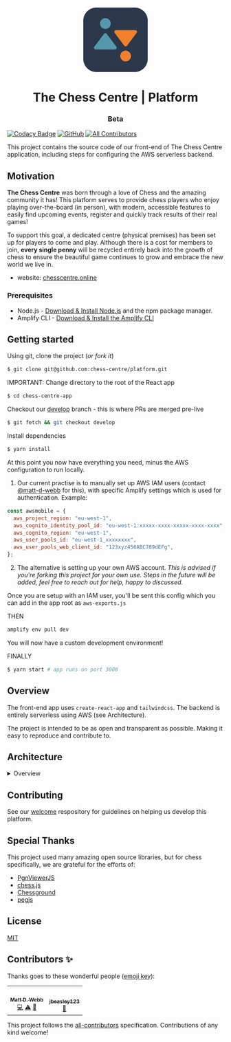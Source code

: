 <p align="center">
  <img src="img/bcc-logo.png" width="150" />
  <h1 align="center"><strong></strong> The Chess Centre | Platform</h1>
  <h3 align="center">Beta</h3
</p>

[![Codacy Badge](https://app.codacy.com/project/badge/Grade/8a35f82c63c0490db71b626a2f5125e1)](https://www.codacy.com/gh/chess-centre/platform/dashboard?utm_source=github.com&amp;utm_medium=referral&amp;utm_content=chess-centre/platform&amp;utm_campaign=Badge_Grade&style=flat-square)
[![GitHub](https://img.shields.io/github/license/chess-centre/welcome)](https://img.shields.io/github/license/chess-centre/welcome?style=flat-square)
[![All Contributors](https://img.shields.io/badge/all_contributors-1-orange.svg?style=flat-square)](#contributors-)

This project contains the source code of our front-end of The Chess Centre application, including steps for configuring the AWS serverless backend.

## Motivation

**The Chess Centre** was born through a love of Chess and the amazing community it has! This platform serves to provide chess players who enjoy playing over-the-board (in person), with modern, accessible features to easily find upcoming events, register and quickly track results of their real games!

To support this goal, a dedicated centre (physical premises) has been set up for players to come and play. Although there is a cost for members to join, **every single penny** will be recycled entirely back into the growth of chess to ensure the beautiful game continues to grow and embrace the new world we live in.

- website: [chesscentre.online](https:chesscentre.online)

### Prerequisites

- Node.js - [Download & Install Node.js](https://git-scm.com/downloads) and the npm package manager.
- Amplify CLI - [Download & Install the Amplify CLI](https://docs.amplify.aws/cli/start/install)

## Getting started

Using git, clone the project (_or fork it_)

```bash
$ git clone git@github.com:chess-centre/platform.git
```

IMPORTANT: Change directory to the root of the React app

```bash
$ cd chess-centre-app
```

Checkout our [develop](https://github.com/chess-centre/platform/tree/develop) branch - this is where PRs are merged pre-live

```bash
$ git fetch && git checkout develop
```

Install dependencies

```bash
$ yarn install
```

At this point you now have everything you need, minus the AWS configuration to run locally.

1. Our current practise is to manually set up AWS IAM users (contact [@matt-d-webb](https://github.com/matt-d-webb) for this), with specific Amplify settings which is used for authentication. Example:

```js
const awsmobile = {
  aws_project_region: "eu-west-1",
  aws_cognito_identity_pool_id: "eu-west-1:xxxxx-xxxx-xxxxx-xxxx-xxxx",
  aws_cognito_region: "eu-west-1",
  aws_user_pools_id: "eu-west-1_xxxxxxxx",
  aws_user_pools_web_client_id: "123xyz456ABC789dEFg",
};
```

2. The alternative is setting up your own AWS account. _This is advised if you're forking this project for your own use. Steps in the future will be added, feel free to reach out for help, happy to discussed._

Once you are setup with an IAM user, you'll be sent this config which you can add in the app root as `aws-exports.js`

THEN

```bash
amplify env pull dev
```

You will now have a custom development environment!

FINALLY

```bash
$ yarn start # app runs on port 3000
```

## Overview

The front-end app uses `create-react-app` and `tailwindcss`. The backend is entirely serverless using AWS (see Architecture).

The project is intended to be as open and transparent as possible. Making it easy to reproduce and contribute to.

## Architecture

<details>
<summary>Overview</summary>
<p align="center">
  <img src="img/bcc-architecture.png" />
</p>
</details>

## Contributing

See our [welcome](https://github.com/chess-centre/welcome) respository for guidelines on helping us develop this platform.

## Special Thanks

This project used many amazing open source libraries, but for chess specifically, we are grateful for the efforts of:

- [PgnViewerJS](https://github.com/mliebelt/PgnViewerJS#readme)
- [chess.js](https://github.com/jhlywa/chess.js)
- [Chessground](https://github.com/ornicar/chessground)
- [pegjs](https://github.com/pegjs/pegjs)

## License

[MIT](../LICENSE.md)

## Contributors ✨

Thanks goes to these wonderful people ([emoji key](https://allcontributors.org/docs/en/emoji-key)):

<!-- ALL-CONTRIBUTORS-LIST:START - Do not remove or modify this section -->
<!-- prettier-ignore-start -->
<!-- markdownlint-disable -->
<table>
  <tr>
    <td align="center"><a href="https://chesscentre.online"><img src="https://avatars.githubusercontent.com/u/36933715?v=4?s=100" width="100px;" alt=""/><br /><sub><b>Matt D. Webb</b></sub></a><br /><a href="https://github.com/chess-centre/platform/commits?author=matt-d-webb" title="Code">💻</a> <a href="https://github.com/chess-centre/platform/commits?author=matt-d-webb" title="Tests">⚠️</a> <a href="https://github.com/chess-centre/platform/commits?author=matt-d-webb" title="Documentation">📖</a></td>
    <td align="center"><a href="https://github.com/jbeasley123"><img src="https://avatars.githubusercontent.com/u/13149185?v=4?s=100" width="100px;" alt=""/><br /><sub><b>jbeasley123</b></sub></a><br /><a href="https://github.com/chess-centre/platform/commits?author=jbeasley123" title="Documentation">📖</a></td>
  </tr>
</table>

<!-- markdownlint-restore -->
<!-- prettier-ignore-end -->

<!-- ALL-CONTRIBUTORS-LIST:END -->

This project follows the [all-contributors](https://github.com/all-contributors/all-contributors) specification. Contributions of any kind welcome!